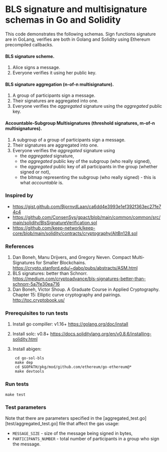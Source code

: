 # BLS signature and multisignature schemas in Go and Solidity

This code demonstrates the following schemas. Sign functions signature are in GoLang,
verifies are both in Golang and Solidity using Ethereum precompiled callbacks.

#### BLS signature scheme.
1. Alice signs a message.
2. Everyone verifies it using her public key.

#### BLS signature aggregation (n-of-n multisignature).
1. A group of participants sign a message.
2. Their signatures are aggregated into one.
3. Everyone verifies the *aggregated* signature using the *aggregated* public key.

#### Accountable-Subgroup Multisignatures (threshold signatures, m-of-n multisignatures).
1. A subgroup of a group of participants sign a message.
2. Their signatures are aggregated into one.
3. Everyone verifies the *aggregated* signature using
   * the *aggregated* signature,
   * the *aggregated* public key of the subgroup (who really signed),
   * the *aggregated* public key of all participants in the group (whether signed or not),
   * the bitmap representing the subgroup (who really signed) - this is what *accountable* is.


### Inspired by

* https://gist.github.com/BjornvdLaan/ca6dd4e3993e1ef392f363ec27fe74c4
* https://github.com/ConsenSys/gpact/blob/main/common/common/src/main/solidity/BlsSignatureVerification.sol
* https://github.com/keep-network/keep-core/blob/main/solidity/contracts/cryptography/AltBn128.sol


### References

1. Dan Boneh, Manu Drijvers, and Gregory Neven.
   Compact Multi-Signatures for Smaller Blockchains.
   https://crypto.stanford.edu/~dabo/pubs/abstracts/ASM.html
2. BLS signatures: better than Schnorr.
   https://medium.com/cryptoadvance/bls-signatures-better-than-schnorr-5a7fe30ea716
3. Dan Boneh, Victor Shoup.
   A Graduate Course in Applied Cryptography.
   Chapter 15: Elliptic curve cryptography and pairings.
   http://toc.cryptobook.us/


### Prerequisites to run tests

1. Install go compiller: v1.16+ https://golang.org/doc/install

2. Install solc: v0.8+ https://docs.soliditylang.org/en/v0.8.6/installing-solidity.html

3. Install abigen:

        cd go-sol-bls
        make dep
        cd $GOPATH/pkg/mod/github.com/ethereum/go-ethereum@*
        make devtools


### Run tests

    make test


### Test parameters

Note that there are parameters specified in the
[aggregated_test.go][test/aggregated_test.go] file that affect the gas usage:

* `MESSAGE_SIZE` - size of the message being signed in bytes,
* `PARTICIPANTS_NUMBER` - total number of participants in a group who sign the message.
